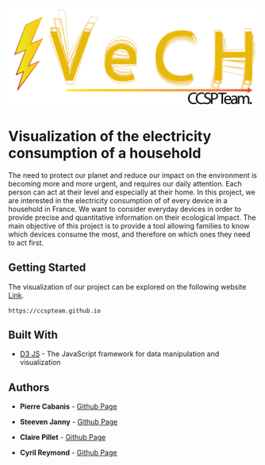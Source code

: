 ![VeCH](SVGs/VECH.png)
# Visualization of the electricity consumption of a household

The need to protect our planet and reduce our impact on the environment is becoming more and more urgent, and requires our daily attention. Each person can act at their level and especially at their home. In this project, we are interested in the electricity consumption of of every device in a household in France. We want to consider everyday devices in order to provide precise and quantitative information on their ecological impact. The main objective of this project is to provide a tool allowing families to know which devices consume the most, and therefore on which ones they need to act first.

## Getting Started

The visualization of our project can be explored on the following website [Link](https://ccspteam.github.io).
```
https://ccspteam.github.io
```



## Built With

* [D3 JS](https://d3js.org) - The JavaScript framework for data manipulation and visualization

## Authors

* **Pierre Cabanis** - [Github Page](https://github.com/PierreCabanis)

* **Steeven Janny** - [Github Page](https://github.com/SteevenJ7)

* **Claire Pillet** - [Github Page](https://github.com/ClairePillet)

* **Cyril Reymond** - [Github Page](https://github.com/creymond)
